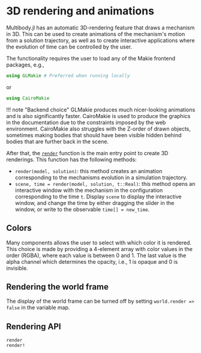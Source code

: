 # 3D rendering and animations

Multibody.jl has an automatic 3D-rendering feature that draws a mechanism in 3D. This can be used to create animations of the mechanism's motion from a solution trajectory, as well as to create interactive applications where the evolution of time can be controlled by the user.

The functionality requires the user to load any of the Makie frontend packages, e.g., 
```julia
using GLMakie # Preferred when running locally
```
or 
```julia
using CairoMakie
```
!!! note "Backend choice"
    GLMakie produces much nicer-looking animations and is also significantly faster. CairoMakie is used to produce the graphics in the documentation due to the constraints imposed by the web environment. CairoMakie also struggles with the Z-order of drawn objects, sometimes making bodies that should have been visible hidden behind bodies that are further back in the scene.

After that, the [`render`](@ref) function is the main entry point to create 3D renderings. This function has the following methods:

- `render(model, solution)`: this method creates an animation corresponding to the mechanisms evolution in a simulation trajectory.
- `scene, time = render(model, solution, t::Real)`: this method opens an interactive window with the mechanism in the configuration corresponding to the time `t`. Display `scene` to display the interactive window, and change the time by either dragging the slider in the window, or write to the observable `time[] = new_time`.

## Colors
Many components allows the user to select with which color it is rendered. This choice is made by providing a 4-element array with color values in the order (RGBA), where each value is between 0 and 1. The last value is the alpha channel which determines the opacity, i.e., 1 is opaque and 0 is invisible.

## Rendering the world frame
The display of the world frame can be turned off by setting `world.render => false` in the variable map.


## Rendering API

```@docs
render
render!
```